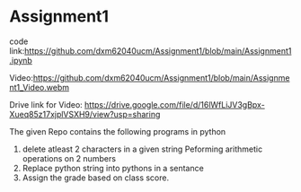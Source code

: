# Assignment1


code link:https://github.com/dxm62040ucm/Assignment1/blob/main/Assignment1.ipynb

Video:https://github.com/dxm62040ucm/Assignment1/blob/main/Assignment1_Video.webm


Drive link for Video:
https://drive.google.com/file/d/16lWfLiJV3gBpx-Xueq85z17xjplVSXH9/view?usp=sharing


The given Repo contains the following programs in python
1) delete atleast 2 characters in a given string
   Peforming arithmetic operations on 2 numbers
2) Replace python string into pythons in a sentance
3) Assign the grade based on class score.
